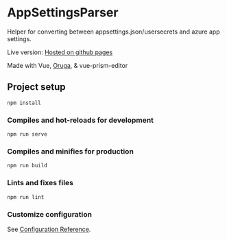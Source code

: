 # AppSettingsParser

Helper for converting between appsettings.json/usersecrets and azure app settings.

Live version: [Hosted on github pages](https://sondrekindem.github.io/AzureAppSettingsParser)

Made with Vue, [Oruga](https://oruga.io/), & vue-prism-editor

## Project setup
```
npm install
```

### Compiles and hot-reloads for development
```
npm run serve
```

### Compiles and minifies for production
```
npm run build
```

### Lints and fixes files
```
npm run lint
```

### Customize configuration
See [Configuration Reference](https://cli.vuejs.org/config/).
